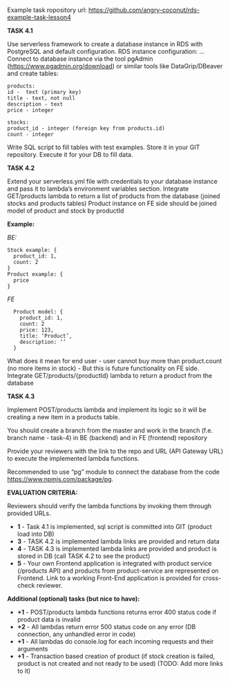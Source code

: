 Example task ropository url: https://github.com/angry-coconut/rds-example-task-lesson4

**TASK 4.1**

Use serverless framework to create a database instance in RDS with PostgreSQL and default configuration. 
RDS instance configuration:
...
Connect to database instance via the tool pgAdmin (https://www.pgadmin.org/download) or similar tools like DataGrip/DBeaver and create tables:

    products:
    id -  text (primary key)
    title - text, not null
    description - text
    price - integer

    stocks:
    product_id - integer (foreign key from products.id)
    count - integer

Write SQL script to fill tables with test examples. Store it in your GIT repository. Execute it for your DB to fill data. 


**TASK 4.2**

Extend your serverless.yml file with credentials to your database instance and pass it to lambda’s environment variables section.
Integrate GET/products lambda to return a list of products from the database (joined stocks and products tables)  Product instance on FE side should be joined model of product and stock by productId
 
**Example:**

*BE:*

    Stock example: {
      product_id: 1,
      count: 2
    }
    Product example: {
      price
    }
    
*FE* 

      Product model: {
        product_id: 1,
        count: 2
        price: 123,
        title: ‘Product’,
        description: ‘’
      }

What does it mean for end user - user cannot buy more than product.count (no more items in stock) - But this is future functionality on FE side.
Integrate GET/products/{productId} lambda to return a product from the database

**TASK 4.3**

Implement POST/products lambda and implement its logic so it will be creating a new item in a products table.

You should create a branch from the master and work in the branch (f.e. branch name - task-4) in BE (backend) and in FE (frontend) repository

Provide your reviewers with the link to the repo and URL (API Gateway URL) to execute the implemented lambda functions.

Recommended to use “pg” module to connect the database from the code  https://www.npmjs.com/package/pg.

**EVALUATION CRITERIA:**

Reviewers should verify the lambda functions by invoking them through provided URLs.
 
- **1** - Task 4.1 is implemented, sql script is committed into GIT  (product load into DB)
- **3** - TASK 4.2 is implemented lambda links are provided and return data
- **4** - TASK 4.3 is implemented lambda links are provided and product is stored in DB (call TASK 4.2 to see the product)
- **5** - Your own Frontend application is integrated with product service (/products API) and products from product-service are represented on Frontend. Link to a working Front-End application is provided for cross-check reviewer.


**Additional (optional) tasks (but nice to have):**

- **+1** - POST/products lambda functions returns error 400 status code if product data is invalid
- **+2** - All lambdas return error 500 status code on any error (DB connection, any unhandled error in code)
- **+1** - All lambdas do console.log for each incoming requests and their arguments
- **+1** - Transaction based creation of product  (if stock creation is failed, product is not created and not ready to be used) (TODO: Add more links to it)


